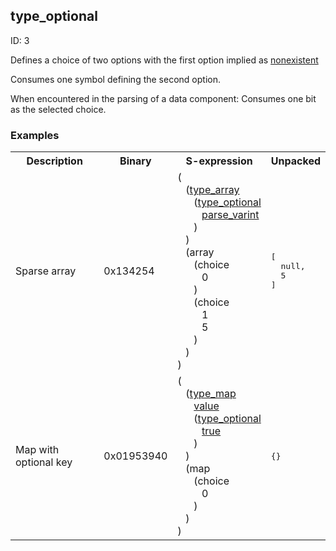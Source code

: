 ## type_optional

ID: 3

Defines a choice of two options with the first option implied as [nonexistent](./nonexistent.md)

Consumes one symbol defining the second option.

When encountered in the parsing of a data component: Consumes one bit as the selected choice.

### Examples

<table><tr><th>Description</th><th>Binary</th><th>S-expression</th><th>Unpacked</th></tr><tr><td>Sparse array</td><td>0x134254</td><td>(<br>&nbsp;&nbsp;&nbsp;(<a href="./type_array.md">type_array</a> <br>&nbsp;&nbsp;&nbsp;&nbsp;&nbsp;&nbsp;(<a href="./type_optional.md">type_optional</a> <br>&nbsp;&nbsp;&nbsp;&nbsp;&nbsp;&nbsp;&nbsp;&nbsp;&nbsp;<a href="./parse_varint.md">parse_varint</a><br>&nbsp;&nbsp;&nbsp;&nbsp;&nbsp;&nbsp;)<br>&nbsp;&nbsp;&nbsp;) <br>&nbsp;&nbsp;&nbsp;(array <br>&nbsp;&nbsp;&nbsp;&nbsp;&nbsp;&nbsp;(choice <br>&nbsp;&nbsp;&nbsp;&nbsp;&nbsp;&nbsp;&nbsp;&nbsp;&nbsp;0<br>&nbsp;&nbsp;&nbsp;&nbsp;&nbsp;&nbsp;) <br>&nbsp;&nbsp;&nbsp;&nbsp;&nbsp;&nbsp;(choice <br>&nbsp;&nbsp;&nbsp;&nbsp;&nbsp;&nbsp;&nbsp;&nbsp;&nbsp;1 <br>&nbsp;&nbsp;&nbsp;&nbsp;&nbsp;&nbsp;&nbsp;&nbsp;&nbsp;5<br>&nbsp;&nbsp;&nbsp;&nbsp;&nbsp;&nbsp;)<br>&nbsp;&nbsp;&nbsp;)<br>)</td><td><pre>[
  null,
  5
]</pre></td>
<tr><td>Map with optional key</td><td>0x01953940</td><td>(<br>&nbsp;&nbsp;&nbsp;(<a href="./type_map.md">type_map</a> <br>&nbsp;&nbsp;&nbsp;&nbsp;&nbsp;&nbsp;<a href="./value.md">value</a> <br>&nbsp;&nbsp;&nbsp;&nbsp;&nbsp;&nbsp;(<a href="./type_optional.md">type_optional</a> <br>&nbsp;&nbsp;&nbsp;&nbsp;&nbsp;&nbsp;&nbsp;&nbsp;&nbsp;<a href="./true.md">true</a><br>&nbsp;&nbsp;&nbsp;&nbsp;&nbsp;&nbsp;)<br>&nbsp;&nbsp;&nbsp;) <br>&nbsp;&nbsp;&nbsp;(map <br>&nbsp;&nbsp;&nbsp;&nbsp;&nbsp;&nbsp;(choice <br>&nbsp;&nbsp;&nbsp;&nbsp;&nbsp;&nbsp;&nbsp;&nbsp;&nbsp;0<br>&nbsp;&nbsp;&nbsp;&nbsp;&nbsp;&nbsp;)<br>&nbsp;&nbsp;&nbsp;)<br>)</td><td><pre>{}</pre></td></table>